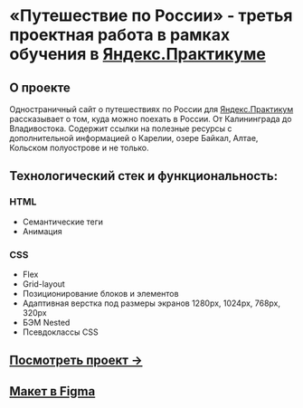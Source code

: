 # «Путешествие по России» - третья проектная работа в рамках обучения в [Яндекс.Практикуме](https://practicum.yandex.ru/)

## О проекте
Одностраничный сайт о путешествиях по России для [Яндекс.Практикум](https://practicum.yandex.ru/) рассказывает о том, куда можно поехать в России. От Калининграда до Владивостока. Содержит ссылки на полезные ресурсы с дополнительной информацией о Карелии, озере Байкал, Алтае, Кольском полуострове и не только.

## Технологический стек и функциональность:
### HTML
* Семантические теги
* Анимация
### CSS
* Flex
* Grid-layout
* Позиционирование блоков и элементов
* Адаптивная верстка под размеры экранов 1280px, 1024px, 768px, 320px
* БЭМ Nested
* Псевдоклассы CSS


## [Посмотреть проект &rarr;](https://zuevec.github.io/russian-travel/)

## [Макет в Figma](https://www.figma.com/file/5S2WSbEFL6awjVWJ0NWL8Q/Sprint-3_-Russia-_-desktop-%2B-mobile?node-id=28503%3A0)
